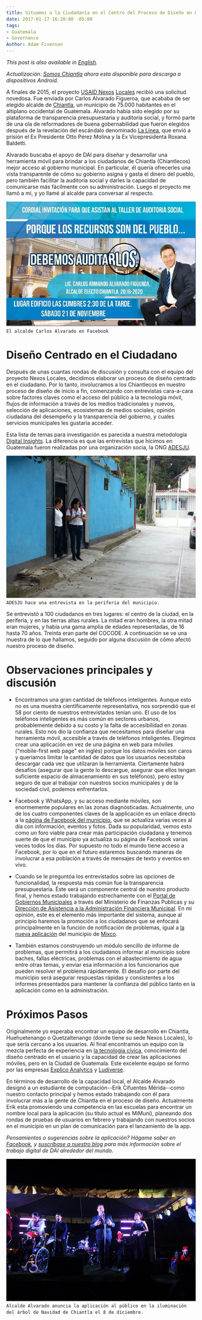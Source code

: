 ```yaml
---
title: Situamos a la Ciudadanía en el Centro del Proceso de Diseño en Guatemala
date: 2017-01-17 16:28:00 -05:00
tags:
- Guatemala
- Governance
Author: Adam Fivenson
---
```


*This post is also available in [English](https://dai-global-digital.com/citizen-centered-design-guatemala.html).*

*Actualización: [Somos Chiantla](https://bit.ly/Chiantla-App) ahora esta disponible para descarga a dispositivos Android.*

A finales de 2015, el proyecto [USAID Nexos](http://www.dai.com/our-work/projects/guatemala-nexos-locales) [Locales](https://www.facebook.com/USAID.NexosLocales/) recibió una solicitud novedosa. Fue enviada por Carlos Alvarado Figueroa, que acababa de ser elegido alcalde de [Chiantla](https://goo.gl/maps/5vfAjrmthUM2), un municipio de 75.000 habitantes en el altiplano occidental de Guatemala. Alvarado había sido elegido por su plataforma de transparencia presupuestaria y auditoría social, y formó parte de una ola de reformadores de buena gobernabilidad que fueron elegidos después de la revelación del escándalo denominado [La Línea](https://www.plazapublica.com.gt/content/negocios-traiciones-y-la-voluntad-de-monopolizar-el-fraude), que envió a prisión el Ex Presidente Otto Pérez Molina y la Ex Vicepresidenta Roxana Baldetti. 

<!--more-->

Alvarado buscaba el apoyo de DAI para diseñar y desarrollar una herramienta móvil para brindar a los ciudadanos de Chiantla (Chiantlecos) mejor acceso al gobierno municipal. En particular, él quería ofrecerles una vista transparente de cómo su gobierno asigna y gasta el dinero del pueblo, pero también facilitar la auditoría social y darles la capacidad de comunicarse más fácilmente con su administración. Luego el proyecto me llamó a mí, y yo llamé al alcalde para conversar al respecto.

![Audit.jpg](/uploads/audit.jpg)
`El alcalde Carlos Alvarado en Facebook`

# Diseño Centrado en el Ciudadano

Después de unas cuantas rondas de discusión y consulta con el equipo del proyecto Nexos Locales, decidimos elaborar un proceso de diseño centrado en el ciudadano. Por lo tanto, involucramos a los Chiantlecos en nuestro proceso de diseño de inicio a fin, comenzando con entrevistas cara-a-cara sobre factores claves como el acceso del público a la tecnología móvil, flujos de información a través de los medios tradicionales y nuevos, selección de aplicaciones, ecosistemas de medios sociales, opinión ciudadana del desempeño y la transparencia del gobierno, y cuales servicios municipales les gustaría acceder.

Esta lista de temas para investigación es parecida a nuestra metodología [Digital Insights](https://dai-global-digital.com/tags/?tag=digital-insights). La diferencia es que las entrevistas que hicimos en Guatemala fueron realizadas por una organización socia, la ONG [ADESJU](https://www.facebook.com/Asociaci%C3%B3n-Para-el-Desarrollo-Sostenible-de-la-Juventud-130288017040702/).

![WhatsApp-Image-20160618 (10).jpeg](/uploads/WhatsApp-Image-20160618%20(10).jpeg)
`ADESJU hace una entrevista en la periferia del municipio.`

Se entrevistó a 100 ciudadanos en tres lugares: el centro de la ciudad, en la periferia, y en las tierras altas rurales. La mitad eran hombres, la otra mitad eran mujeres, y había una gama amplia de edades representadas, de 16 hasta 70 años. Treinta eran parte del COCODE. A continuación se ve una muestra de lo que hallamos, seguido por alguna discusión de cómo afectó nuestro proceso de diseño.

<script id="infogram_0_aa076f99-f27b-4ea9-92e6-8a109db3466d" title="Encuesta de Chiantla" src="//e.infogr.am/js/dist/embed.js?gon" type="text/javascript"></script>


# Observaciones principales y discusión

* Encontramos una gran cantidad de teléfonos inteligentes. Aunque esto no es una muestra científicamente representativa, nos sorprendió que el 58 por ciento de nuestros entrevistados tenían uno. El uso de los teléfonos inteligentes es más común en sectores urbanos, probablemente debido a su costo y la falta de accesibilidad en zonas rurales. Esto nos dio la confianza que necesitamos para diseñar una herramienta móvil, accesible a través de teléfonos inteligentes. Elegimos crear una aplicación en vez de una página en web para móviles ("mobile-first web page" en inglés) porque los datos móviles son caros y queríamos limitar la cantidad de datos que los usuarios necesitaba descargar cada vez que utilzaran la herramienta. Ciertamente habrá desafíos (asegurar que la gente lo descargue, asegurar que ellos tengan suficiente espacio de almacenamiento en sus teléfonos), pero estoy seguro de que al trabajar con nuestros socios municipales y de la sociedad civil, podemos enfrentarlos. 

* Facebook y WhatsApp, y su acceso mediante móviles, son enormemente populares en las zonas diagnósticadas. Actualmente, uno de los cuatro componentes claves de la applicación es un enlace directo a la [página de Facebook del municipio](https://www.facebook.com/MuniChiantla/), que se actualiza varias veces al día con información, eventos y fotos. Dada su popularidad, vemos esto como un foro viable para crear más participación ciudadana y tenemos suerte de que el municipio ya actualiza su página de Facebook varias veces todos los días. Por supuesto no todo el mundo tiene acceso a Facebook, por lo que en el futuro estaremos buscando maneras de involucrar a esa población a través de mensajes de texto y eventos en vivo. 

* Cuando se le preguntóa los entrevistados sobre las opciones de funcionalidad, la respuesta más común fue la transparencia presupuestaria. Éste será un componente central de nuestro producto final, y hemos estado trabajando estrechamente con el [Portal de Gobiernos Municipales](http://portalgl.minfin.gob.gt/Paginas/PortalGobiernosLocales.aspx) a través del Ministerio de Finanzas Publicas y su [Dirección de Asistencia a la Administración Financiera Municipal](https://www.youtube.com/watch?v=dXcn_o2xdkY). En mi opinión, este es el elemento más importante del sistema, aunque al principio haremos la promoción a los ciudadanos que se enfocará principalmente en la función de notificación de problemas, igual a [la nueva aplicación](http://www.mixcoapp.com/) del municipio de [Mixco](https://goo.gl/maps/3kcptFFKe2S2).

* También estamos construyendo un módulo sencillo de informe de problemas, que permitirá a los ciudadanos informar al municipio sobre baches, fallas eléctricas, problemas con el abastecimiento de agua entre otras temas, y enviar esa información a los funcionarios que pueden resolver el problema rápidamente. El desafío por parte del municipio será asegurar respuestas rápidas y consistentes a los informes presentados para mantener la confianza del público tanto en la aplicación como en la administración. 

# Próximos Pasos

Originalmente yo esperaba encontrar un equipo de desarrollo en Chiantla, Huehuetenango o Quetzaltenango (donde tiene su sede Nexos Locales), lo que sería cercano a los usuarios. Al final encontramos un equipo con la mezcla perfecta de experiencia en [la tecnología cívica](http://www.govtech.com/civic/What-is-Civic-Tech.html), conocimiento del diseño centrado en el usuario y la capacidad de crear las aplicaciones móviles, pero en la Ciudad de Guatemala. Este excelente equipo se formo por las empresas [Explico Analytics](http://explicoanalytics.com/) y [Ludiverse](http://www.ludiverse.net/). 

En términos de desarrollo de la capacidad local, el Alcalde Alvarado designó a un estudiante de computación--Erik Cifuentes Mérida--como nuestro contacto principal y hemos estado trabajando con él para involucrar más a la gente de Chiantla en el proceso de diseño. Actualmente Erik esta promoviendo una competencia en las escuelas para encontrar un nombre local para la aplicación (su título actual es MiMuni), planeando dos rondas de pruebas de usuarios en febrero y trabajando con nuestros socios en el municipio en un plan de comunicación para el lanzamiento de la app.

*Pensamientos o sugerencias sobre la aplicación? Hágame saber en [Facebook](https://www.facebook.com/DAIGlobal/posts/10154791483840797), y [suscríbase a nuestro blog](https://confirmsubscription.com/h/r/066AFBA15492935C) para más información sobre el trabajo digital de DAI alrededor del mundo.*

![Archivo_0011.jpeg](/uploads/Archivo_0011.jpeg)
`Alcalde Alvarado anuncia la aplicación al público en la iluminación del árbol de Navidad de Chiantla el 8 de diciembre.`